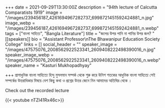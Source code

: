 +++
date = 2021-09-29T13:30:00Z
description = "94th lecture of Calcutta Comparatists 1919"
image = "/images/239456187_4261694967282737_6998721451592424881_n.jpg"
image_webp = "/images/239456187_4261694967282737_6998721451592424881_n.webp"
tags = ["বাংলা সাহিত্য", "Bangla Literature"]
title = "জলের উপর পানি না পানির উপর জল?  "
[[speakers]]
bio = "Assistant Professor\nThe Bhawanipur Education Society College"
links = []
social_header = ""
speaker_image = "/images/47575076_2008562922523341_2609408222498390016_n.jpg"
speaker_image_webp = "/images/47575076_2008562922523341_2609408222498390016_n.webp"
speaker_name = "Kasturi Mukhopadhyay"

+++
প্রাগাধুনিক বাংলা সাহিত্যে হিন্দু মুসলমান সম্পর্ক থেকে শুরু করে উনিশ শতকের আধুনিক বাংলা সাহিত্যে সেই সম্পর্কের উত্তরাধিকার বিষয়ে বেশ কিছু কথা ও প্রশ্নের উত্তর জেনে নিন আমাদের অতিথির থেকে । 

Check out the recorded lecture

{{< youtube nTZI41Rx46c>}}